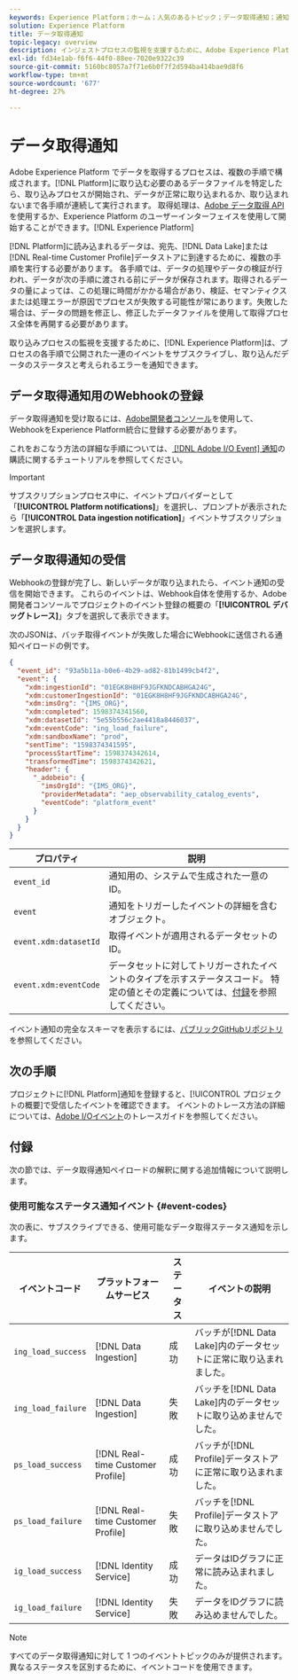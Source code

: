 ```yaml
---
keywords: Experience Platform；ホーム；人気のあるトピック；データ取得通知；通知；購読イベント；データ取得ステータスイベント；ステータスイベント；購読；ステータス通知；
solution: Experience Platform
title: データ取得通知
topic-legacy: overview
description: インジェストプロセスの監視を支援するために、Adobe Experience Platformでは、プロセスの各手順で公開された一連のイベントをサブスクライブし、取り込んだデータのステータスと考えられるエラーを通知できます。
exl-id: fd34e1ab-f6f6-44f0-88ee-7020e9322c39
source-git-commit: 5160bc8057a7f71e6b0f7f2d594ba414bae9d8f6
workflow-type: tm+mt
source-wordcount: '677'
ht-degree: 27%

---
```


# データ取得通知

Adobe Experience Platform でデータを取得するプロセスは、複数の手順で構成されます。[!DNL Platform]に取り込む必要のあるデータファイルを特定したら、取り込みプロセスが開始され、データが正常に取り込まれるか、取り込まれないまで各手順が連続して実行されます。 取得処理は、[Adobe データ取得 API](https://www.adobe.io/experience-platform-apis/references/data-ingestion/) を使用するか、Experience Platform のユーザーインターフェイスを使用して開始することができます。[!DNL Experience Platform]

[!DNL Platform]に読み込まれるデータは、宛先、[!DNL Data Lake]または[!DNL Real-time Customer Profile]データストアに到達するために、複数の手順を実行する必要があります。 各手順では、データの処理やデータの検証が行われ、データが次の手順に渡される前にデータが保存されます。取得されるデータの量によっては、この処理に時間がかかる場合があり、検証、セマンティクスまたは処理エラーが原因でプロセスが失敗する可能性が常にあります。失敗した場合は、データの問題を修正し、修正したデータファイルを使用して取得プロセス全体を再開する必要があります。

取り込みプロセスの監視を支援するために、[!DNL Experience Platform]は、プロセスの各手順で公開された一連のイベントをサブスクライブし、取り込んだデータのステータスと考えられるエラーを通知できます。

## データ取得通知用のWebhookの登録

データ取得通知を受け取るには、[Adobe開発者コンソール](https://www.adobe.com/go/devs_console_ui)を使用して、WebhookをExperience Platform統合に登録する必要があります。

これをおこなう方法の詳細な手順については、[ [!DNL Adobe I/O Event] 通知](../../observability/alerts/subscribe.md)の購読に関するチュートリアルを参照してください。

>[!IMPORTANT]
>
>サブスクリプションプロセス中に、イベントプロバイダーとして「**[!UICONTROL Platform notifications]**」を選択し、プロンプトが表示されたら「**[!UICONTROL Data ingestion notification]**」イベントサブスクリプションを選択します。

## データ取得通知の受信

Webhookの登録が完了し、新しいデータが取り込まれたら、イベント通知の受信を開始できます。 これらのイベントは、Webhook自体を使用するか、Adobe開発者コンソールでプロジェクトのイベント登録の概要の「**[!UICONTROL デバッグトレース]**」タブを選択して表示できます。

次のJSONは、バッチ取得イベントが失敗した場合にWebhookに送信される通知ペイロードの例です。

```json
{
  "event_id": "93a5b11a-b0e6-4b29-ad82-81b1499cb4f2",
  "event": {
    "xdm:ingestionId": "01EGK8H8HF9JGFKNDCABHGA24G",
    "xdm:customerIngestionId": "01EGK8H8HF9JGFKNDCABHGA24G",
    "xdm:imsOrg": "{IMS_ORG}",
    "xdm:completed": 1598374341560,
    "xdm:datasetId": "5e55b556c2ae4418a8446037",
    "xdm:eventCode": "ing_load_failure",
    "xdm:sandboxName": "prod",
    "sentTime": "1598374341595",
    "processStartTime": 1598374342614,
    "transformedTime": 1598374342621,
    "header": {
      "_adobeio": {
        "imsOrgId": "{IMS_ORG}",
        "providerMetadata": "aep_observability_catalog_events",
        "eventCode": "platform_event"
      }
    }
  }
}
```

| プロパティ | 説明 |
| --- | --- |
| `event_id` | 通知用の、システムで生成された一意のID。 |
| `event` | 通知をトリガーしたイベントの詳細を含むオブジェクト。 |
| `event.xdm:datasetId` | 取得イベントが適用されるデータセットのID。 |
| `event.xdm:eventCode` | データセットに対してトリガーされたイベントのタイプを示すステータスコード。 特定の値とその定義については、[付録](#event-codes)を参照してください。 |

イベント通知の完全なスキーマを表示するには、[パブリックGitHubリポジトリ](https://github.com/adobe/xdm/blob/master/schemas/notifications/ingestion.schema.json)を参照してください。

## 次の手順

プロジェクトに[!DNL Platform]通知を登録すると、[!UICONTROL プロジェクトの概要]で受信したイベントを確認できます。 イベントのトレース方法の詳細については、[Adobe I/Oイベント](https://www.adobe.io/apis/experienceplatform/events/docs.html#!adobedocs/adobeio-events/master/support/tracing.md)のトレースガイドを参照してください。

## 付録

次の節では、データ取得通知ペイロードの解釈に関する追加情報について説明します。

### 使用可能なステータス通知イベント {#event-codes}

次の表に、サブスクライブできる、使用可能なデータ取得ステータス通知を示します。

| イベントコード | プラットフォームサービス | ステータス | イベントの説明 |
| --- | ---------------- | ------ | ----------------- |
| `ing_load_success` | [!DNL Data Ingestion] | 成功 | バッチが[!DNL Data Lake]内のデータセットに正常に取り込まれました。 |
| `ing_load_failure` | [!DNL Data Ingestion] | 失敗 | バッチを[!DNL Data Lake]内のデータセットに取り込めませんでした。 |
| `ps_load_success` | [!DNL Real-time Customer Profile] | 成功 | バッチが[!DNL Profile]データストアに正常に取り込まれました。 |
| `ps_load_failure` | [!DNL Real-time Customer Profile] | 失敗 | バッチを[!DNL Profile]データストアに取り込めませんでした。 |
| `ig_load_success` | [!DNL Identity Service] | 成功 | データはIDグラフに正常に読み込まれました。 |
| `ig_load_failure` | [!DNL Identity Service] | 失敗 | データをIDグラフに読み込めませんでした。 |

>[!NOTE]
>
> すべてのデータ取得通知に対して 1 つのイベントトピックのみが提供されます。異なるステータスを区別するために、イベントコードを使用できます。
